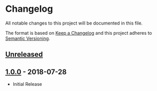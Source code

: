 # Changelog
All notable changes to this project will be documented in this file.

The format is based on [Keep a Changelog](http://keepachangelog.com/en/1.0.0/)
and this project adheres to [Semantic Versioning](http://semver.org/spec/v2.0.0.html).

## [Unreleased]

## [1.0.0] - 2018-07-28

- Initial Release

[Unreleased]: https://github.com/alexgurrola/PermanentExperienceBar/compare/v1.0.0...HEAD
[1.0.0]: https://github.com/alexgurrola/PermanentExperienceBar/tree/v1.0.0
